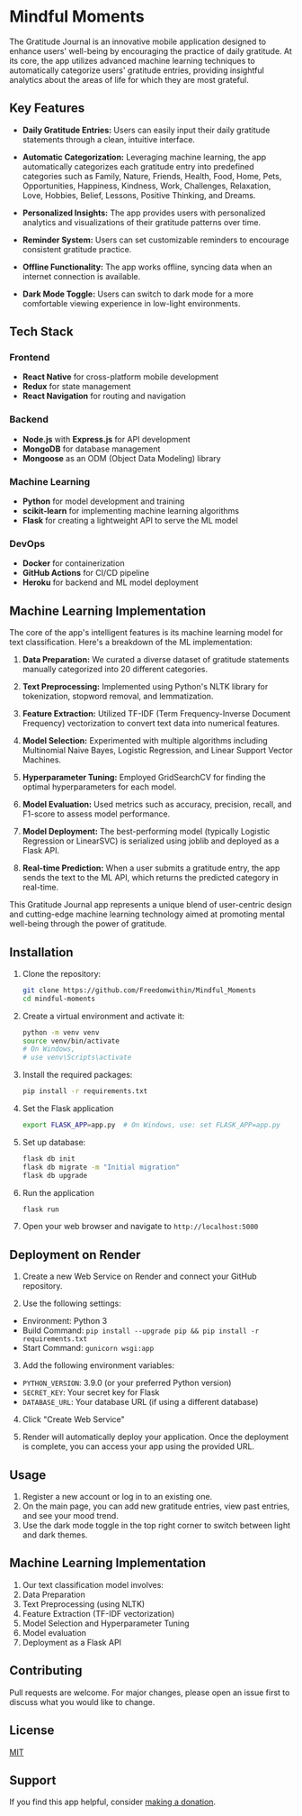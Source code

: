 # Mindful Moments

The Gratitude Journal is an innovative mobile application designed to enhance users' well-being by encouraging the practice of daily gratitude. At its core, the app utilizes advanced machine learning techniques to automatically categorize users' gratitude entries, providing insightful analytics about the areas of life for which they are most grateful.

## Key Features

- **Daily Gratitude Entries:** Users can easily input their daily gratitude statements through a clean, intuitive interface.

- **Automatic Categorization:** Leveraging machine learning, the app automatically categorizes each gratitude entry into predefined categories such as Family, Nature, Friends, Health, Food, Home, Pets, Opportunities, Happiness, Kindness, Work, Challenges, Relaxation, Love, Hobbies, Belief, Lessons, Positive Thinking, and Dreams.

- **Personalized Insights:** The app provides users with personalized analytics and visualizations of their gratitude patterns over time.

- **Reminder System:** Users can set customizable reminders to encourage consistent gratitude practice.

- **Offline Functionality:** The app works offline, syncing data when an internet connection is available.

- **Dark Mode Toggle:** Users can switch to dark mode for a more comfortable viewing experience in low-light environments.

## Tech Stack

### Frontend

- **React Native** for cross-platform mobile development
- **Redux** for state management
- **React Navigation** for routing and navigation

### Backend

- **Node.js** with **Express.js** for API development
- **MongoDB** for database management
- **Mongoose** as an ODM (Object Data Modeling) library

### Machine Learning

- **Python** for model development and training
- **scikit-learn** for implementing machine learning algorithms
- **Flask** for creating a lightweight API to serve the ML model

### DevOps

- **Docker** for containerization
- **GitHub Actions** for CI/CD pipeline
- **Heroku** for backend and ML model deployment

## Machine Learning Implementation

The core of the app's intelligent features is its machine learning model for text classification. Here's a breakdown of the ML implementation:

1. **Data Preparation:** We curated a diverse dataset of gratitude statements manually categorized into 20 different categories.

2. **Text Preprocessing:** Implemented using Python's NLTK library for tokenization, stopword removal, and lemmatization.

3. **Feature Extraction:** Utilized TF-IDF (Term Frequency-Inverse Document Frequency) vectorization to convert text data into numerical features.

4. **Model Selection:** Experimented with multiple algorithms including Multinomial Naive Bayes, Logistic Regression, and Linear Support Vector Machines.

5. **Hyperparameter Tuning:** Employed GridSearchCV for finding the optimal hyperparameters for each model.

6. **Model Evaluation:** Used metrics such as accuracy, precision, recall, and F1-score to assess model performance.

7. **Model Deployment:** The best-performing model (typically Logistic Regression or LinearSVC) is serialized using joblib and deployed as a Flask API.

8. **Real-time Prediction:** When a user submits a gratitude entry, the app sends the text to the ML API, which returns the predicted category in real-time.

This Gratitude Journal app represents a unique blend of user-centric design and cutting-edge machine learning technology aimed at promoting mental well-being through the power of gratitude.

## Installation

1. Clone the repository:
   ```bash
   git clone https://github.com/Freedomwithin/Mindful_Moments
   cd mindful-moments

2. Create a virtual environment and activate it:
   ```bash
   python -m venv venv
   source venv/bin/activate 
   # On Windows,
   # use venv\Scripts\activate

3. Install the required packages:
   ```bash
   pip install -r requirements.txt
4. Set the Flask application
   ```bash
   export FLASK_APP=app.py  # On Windows, use: set FLASK_APP=app.py
5. Set up database:
   ```bash
   flask db init
   flask db migrate -m "Initial migration"
   flask db upgrade
6. Run the application
   ```bash
   flask run
8. Open your web browser and navigate to `http://localhost:5000`

## Deployment on Render

1. Create a new Web Service on Render and connect your GitHub repository.

2. Use the following settings:
- Environment: Python 3
- Build Command: `pip install --upgrade pip && pip install -r requirements.txt`
- Start Command: `gunicorn wsgi:app`

3. Add the following environment variables:
- `PYTHON_VERSION`: 3.9.0 (or your preferred Python version)
- `SECRET_KEY`: Your secret key for Flask
- `DATABASE_URL`: Your database URL (if using a different database)

4. Click "Create Web Service"

5. Render will automatically deploy your application. Once the deployment is complete, you can access your app using the provided URL.

## Usage

1. Register a new account or log in to an existing one.
2. On the main page, you can add new gratitude entries, view past entries, and see your mood trend.
3. Use the dark mode toggle in the top right corner to switch between light and dark themes.

## Machine Learning Implementation

1. Our text classification model involves:
2. Data Preparation
3. Text Preprocessing (using NLTK)
4. Feature Extraction (TF-IDF vectorization)
5. Model Selection and Hyperparameter Tuning
6. Model evaluation
7. Deployment as a Flask API

## Contributing

Pull requests are welcome. For major changes, please open an issue first to discuss what you would like to change.

## License

[MIT](https://choosealicense.com/licenses/mit/)

## Support

If you find this app helpful, consider [making a donation](https://paypal.me/FreedomwithinMD?country.x=US&locale.x=en_US).
